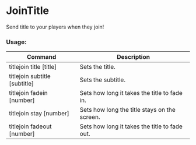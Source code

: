 # JoinTitle
Send title to your players when they join!

### Usage:
| Command  | Description |
| ------------- | ------------- |
| titlejoin title [title]  | Sets the title.  |
| titlejoin subtitle [subtitle]  | Sets the subtitle.  |
| titlejoin fadein [number]  | Sets how long it takes the title to fade in.  |
| titlejoin stay [number]  | Sets how long the title stays on the screen.  |
| titlejoin fadeout [number]  | Sets how long it takes the title to fade out.  |
